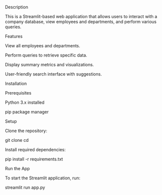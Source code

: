 Description

This is a Streamlit-based web application that allows users to interact with a company database, view employees and departments, and perform various queries.

Features

View all employees and departments.

Perform queries to retrieve specific data.

Display summary metrics and visualizations.

User-friendly search interface with suggestions.

Installation

Prerequisites

Python 3.x installed

pip package manager

Setup

Clone the repository:

git clone <repository-url>
cd <repository-folder>

Install required dependencies:

pip install -r requirements.txt

Run the App

To start the Streamlit application, run:

streamlit run app.py
